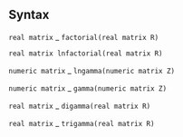 ## Syntax

`real matrix`<span class="nowrap"> _
`factorial(real matrix R)`

`real matrix lnfactorial(real matrix R)`

`numeric matrix`<span class="nowrap"> _
`lngamma(numeric matrix Z)`

`numeric matrix`<span class="nowrap"> _
`gamma(numeric matrix Z)`

`real matrix`<span class="nowrap"> _ `digamma(real matrix R)`

`real matrix`<span class="nowrap"> _ `trigamma(real matrix R)`
